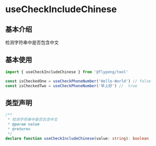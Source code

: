# useCheckIncludeChinese

## 基本介绍

检测字符串中是否包含中文

## 基本使用

```ts
import { useCheckIncludeChinese } from '@flypeng/tool'

const isCheckedOne = useCheckPhoneNumber('Hello-World') // false
const isCheckedTwo = useCheckPhoneNumber('早上好') //  true
```

## 类型声明

```ts
/**
 * 检测字符串中是否包含中文
 * @param value
 * @returns
 */
declare function useCheckIncludeChinese(value: string): boolean
```
